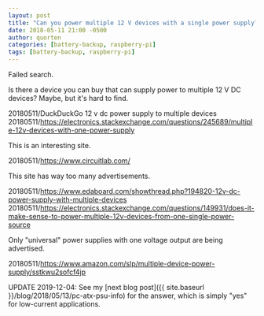 ```yaml
---
layout: post
title: "Can you power multiple 12 V devices with a single power supply?"
date: 2018-05-11 21:00 -0500
author: quorten
categories: [battery-backup, raspberry-pi]
tags: [battery-backup, raspberry-pi]
---
```


Failed search.

Is there a device you can buy that can supply power to multiple 12 V
DC devices?  Maybe, but it's hard to find.

20180511/DuckDuckGo 12 v dc power supply to multiple devices
20180511/https://electronics.stackexchange.com/questions/245689/multiple-12v-devices-with-one-power-supply

This is an interesting site.

20180511/https://www.circuitlab.com/

This site has way too many advertisements.

20180511/https://www.edaboard.com/showthread.php?194820-12v-dc-power-supply-with-multiple-devices
20180511/https://electronics.stackexchange.com/questions/149931/does-it-make-sense-to-power-multiple-12v-devices-from-one-single-power-source

Only "universal" power supplies with one voltage output are being
advertised.

20180511/https://www.amazon.com/slp/multiple-device-power-supply/sstkwu2sofcf4jp

UPDATE 2019-12-04: See my [next blog post]({{ site.baseurl
}}/blog/2018/05/13/pc-atx-psu-info) for the answer, which is simply
"yes" for low-current applications.
